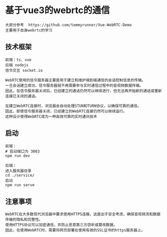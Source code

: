 # 基于vue3的webrtc的通信

    大部分参考  https://github.com/tommyrunner/Vue-WebRTC-Demo
    主要用于自身webrtc的学习

## 技术框架

    前端：ts、vue
    后端 nodejs
    信令交互 socket.io

    WebRTC使用的信令服务器主要是用于建立和维护端到端通信的会话控制信息的传输。
    一旦会话建立成功，信令服务器就不再需要参与实时通信过程中的音视频数据传输。
    因此，在信令服务器关闭后，已经建立的通话仍然可以继续进行，但无法再开始新的通话或重新连接已关闭的通话。

    在建立WebRTC连接时，浏览器会自动处理STUN和TURN协议，以确保可靠的通信。
    因此，即使信令服务器关闭，已经建立的WebRTC连接仍然可以继续运行。
    这种设计使得WebRTC成为一种高效可靠的实时通讯技术

## 启动
    
    前端：
    # 启动端口为 3003
    npm run dev

    后端：
    进入服务器目录
    cd ./service/
    启动
    npm run serve
    
## 注意事项

    WebRTC在大多数现代浏览器中要求使用HTTPS连接。这是出于安全考虑，确保音视频流和数据传输的隐私和完整性。
    使用HTTPS协议可以加密通信，并防止恶意第三方窃听或篡改数据。
    因此，在使用WebRTC时，需要将网页部署在使用有效的SSL证书的https服务器上。